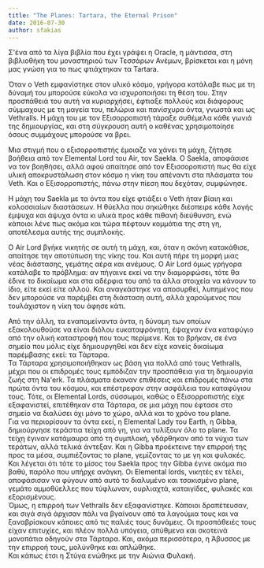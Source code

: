```yaml
---
title: "The Planes: Tartara, the Eternal Prison"
date: 2016-07-30
author: sfakias
---
```


Σ'ένα από τα λίγα βιβλία που έχει γράψει η Oracle, η μάντισσα, στη βιβλιοθήκη
του μοναστηριού των Τεσσάρων Ανέμων, βρίσκεται και η μόνη μας γνώση για το πως
φτιάχτηκαν τα Tartara.



Όταν o Veth εμφανίστηκε στον υλικό κόσμο, γρήγορα κατάλαβε πως με τη δύναμή
του μπορούσε εύκολα να ισχυροποιήσει τη θέση του. Στην προσπάθειά του αυτή να
κυριαρχήσει, έφτιαξε πολλούς και διάφορους σύμμαχους με τη μαγεία του, πελώρια
και πανίσχυρα όντα, γνωστά και ως Vethralls. Η μάχη του με τον Εξισορροπιστή
τάραξε συθέμελα κάθε γωνιά της δημιουργίας, και στη σύγκρουση αυτή ο καθένας
χρησιμοποίησε όσους συμμάχους μπορούσε να βρει.

Μια στιγμή που ο εξισορροπιστής έμοιαζε να χάνει τη μάχη, ζήτησε βοήθεια από
τον Elemental Lord του Air, τον Saekla. Ο Saekla, αποφάσισε να τον βοηθήσει,
αλλά αφού απαίτησε από τον Εξισσοροπιστή πως θα είχε υλική αποκρυστάλωση στον
κόσμο η νίκη του απέναντι στα πλάσματα του Veth. Και ο Εξισορροπιστής, πάνω
στην πίεση που δεχόταν, συμφώνησε.

Η μάχη του Saekla με τα όντα που είχε φτιάξει ο Veth ήταν βίαιη και
κολοσσιαίων διαστάσεων. Η θύελλα που σηκώθηκε διέσπειρε κάθε λογής έμψυχα και
άψυχα όντα κι υλικά προς κάθε πιθανή διεύθυνση, ενώ κάποιοι λένε πως ακόμα και
τώρα πέφτουν κομμάτια της στη γη, αποτέλεσμα αυτής της συμπλοκής.

Ο Air Lord βγήκε νικητής σε αυτή τη μάχη, και, όταν η σκόνη κατακάθισε,
απαίτησε την αποτύπωση της νίκης του. Και αυτή πήρε τη μορφή μιας νέας
διάστασης, γεμάτης αέρα και ανέμους. Ο Air Lord όμως γρήγορα κατάλαβε το
πρόβλημα: αν πήγαινε εκεί να την διαμορφώσει, τότε θα έδινε το δικαίωμα και
στα αδέρφια του από τα άλλα στοιχεία να κάνουν το ίδιο, είτε εκεί είτε αλλού.
Και αναγκάστηκε να αποσυρθεί, λυπημένος που δεν μπορούσε να παρέμβει στη
διάσταση αυτή, αλλά χαρούμενος που τουλάχιστον η νίκη του άφησε κάτι.

Από την άλλη, τα εναπομείναντα όντα, η δύναμη των οποίων εξακολουθούσε να
είναι διόλου ευκαταφρόνητη, έψαχναν ένα καταφύγιο από την ολική καταστροφή που
τους περίμενε. Και το βρήκαν, σε ένα σημείο που μόλις είχε δημιουργηθεί και
δεν είχε κανείς δικαίωμα παρέμβασης εκεί: τα Τάρταρα.  
Τα Τάρταρα χρησιμοποιήθηκαν ως βάση για πολλά από τους Vethralls, μέχρι που οι
επιδρομές τους εμπόδιζαν την προσπάθεια για τη δημιουργία ζωής στη Na'erk. Τα
πλάσματα έκαναν επιθέσεις και επιδρομές πάνω στα πρώτα όντα του κόσμου, και
επέστρεφαν στην ασφάλεια του καταφύγιου τους. Τότε, οι Elemental Lords,
σύσσωμοι, καθώς ο Εξισορροπιστής είχε εξαφανιστεί, επιτέθηκαν στα Τάρταρα, σε
μια μάχη που έφτασε στο σημείο να διαλύσει όχι μόνο το χώρο, αλλά και το χρόνο
του plane.  
Για να περιορίσουν τα όντα εκεί, η Elemental Lady του Earth, η Gibba,
δημιούργησε τεράστια τείχη από γη, για να τυλίξουν όλο το plane. Τα τείχη
έγιναν κατάμαυρα από τη συμπλοκή, γδάρθηκαν από τα νύχια των τεράτων, αλλά
τελικά άντεξαν. Και η Gibba προέκτεινε την επιρροή της προς τα μέσα,
συμπιέζοντας το plane, γεμίζοντας το με γη και φυλακές. Και λέγεται ότι τότε
το μίσος του Saekla προς την Gibba έγινε ακόμα πιο βαθύ, παρόλο που υπήρχε
ανάγκη. Oι Elemental lords, νικητές εν τέλει, αποφάσισαν να φύγουν από αυτό το
διαλυμένο και τσακισμένο plane, γεμάτο αμμοθύελλες που τύφλωναν, ουρλιαχτά,
καταιγίδες, φυλακές και εξορισμένους.  
Όμως, η επιρροή των Vethralls δεν εξαφανίστηκε. Κάποιοι δραπέτευσαν, και σιγά
σιγά άρχισαν πάλι να βγαίνουν από τα λαγούμια τους και να ξαναβρίσκουν κάποιες
από τις παλιές τους δυνάμεις. Οι προσπάθειές τους είχαν επιτυχίες, και πλέον
πολλά υπόγεια, απύθμενα και σκοτεινά μονοπάτια οδηγούν στα Τάρταρα. Και, ακόμα
περισσότερο, η Άβυσσος με την επιρροή τους, μολύνθηκε και απλώθηκε.  
Και κάπως έτσι η Στύγα ενώθηκε με την Αιώνια Φυλακή.

